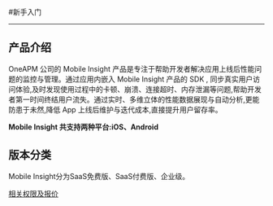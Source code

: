 #新手入门


---
## 产品介绍


OneAPM 公司的 Mobile Insight 产品是专注于帮助开发者解决应用上线后性能问题的监控与管理。通过应用内嵌入 Mobile Insight 产品的 SDK , 同步真实用户访问体验,及时发现使用过程中的卡顿、崩溃、连接超时、内存泄漏等问题,帮助开发者第一时间终结用户流失。通过实时、多维立体的性能数据展现与自动分析,更能防患于未然,降低 App 上线后维护与迭代成本,直接提升用户留存率。

**Mobile Insight 共支持两种平台:iOS、Android**


## 版本分类


Mobile Insight分为SaaS免费版、SaaS付费版、企业级。

[相关权限及报价](http://www.oneapm.com/mi/price.html)

